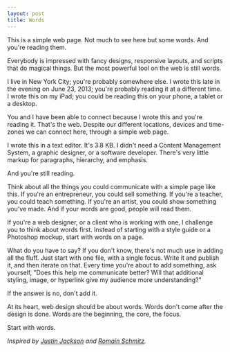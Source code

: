 ```yaml
---
layout: post
title: Words
---
```

This is a simple web page. Not much to see here but some words. And you're reading them.

Everybody is impressed with fancy designs, responsive layouts, and scripts that do magical things. But the most powerful tool on the web is still words.

I live in New York City; you're probably somewhere else. I wrote this late in the evening on June 23, 2013; you're probably reading it at a different time. I wrote this on my iPad; you could be reading this on your phone, a tablet or a desktop.

You and I have been able to connect because I wrote this and you're reading it. That's the web. Despite our different locations, devices and time-zones we can connect here, through a simple web page.

I wrote this in a text editor. It's 3.8 KB. I didn't need a Content Management System, a graphic designer, or a software developer. There's very little markup for paragraphs, hierarchy, and emphasis.

And you're still reading.

Think about all the things you could communicate with a simple page like this. If you're an entrepreneur, you could sell something. If you're a teacher, you could teach something. If you're an artist, you could show something you've made. And if your words are good, people will read them.

If you're a web designer, or a client who is working with one, I challenge you to think about words first. Instead of starting with a style guide or a Photoshop mockup, start with words on a page.

What do you have to say? If you don't know, there's not much use in adding all the fluff. Just start with one file, with a single focus. Write it and publish it, and then iterate on that. Every time you're about to add something, ask yourself, "Does this help me communicate better? Will that additional styling, image, or hyperlink give my audience more understanding?"

If the answer is no, don't add it.

At its heart, web design should be about words. Words don't come after the design is done. Words are the beginning, the core, the focus.

Start with words.

*Inspired by [Justin Jackson](http://justinjackson.ca/words.html) and [Romain Schmitz](http://slopjong.de/words.txt).*